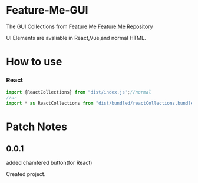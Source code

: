 # Feature-Me-GUI
The GUI Collections from Feature Me
[Feature Me Repository](https://github.com/Feature-Me/Feature-Me-GUI)

UI Elements are avaliable in React,Vue,and normal HTML.

# How to use
### React
```javascript
import {ReactCollections} from "dist/index.js";//normal
//or
import * as ReactCollections from "dist/bundled/reactCollections.bundle.js"// bundled code and style with webpack 
```

# Patch Notes
## 0.0.1

added chamfered button(for React)

Created project.